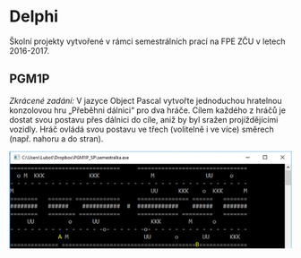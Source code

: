 # Delphi
Školní projekty vytvořené v rámci semestrálních prací na FPE ZČU v letech 2016-2017.

## PGM1P
*Zkrácené zadání:* V jazyce Object Pascal vytvořte jednoduchou hratelnou konzolovou hru „Přeběhni dálnici“ pro dva hráče. Cílem každého z hráčů je dostat svou postavu přes dálnici do cíle, aniž by byl sražen projíždějícími vozidly. Hráč ovládá svou postavu ve třech (volitelně i ve více) směrech (např. nahoru a do stran).

![alt text](https://github.com/Sekiphp/Delphi/raw/master/PGM1P/screenshot.png "PGM1P screenshot")